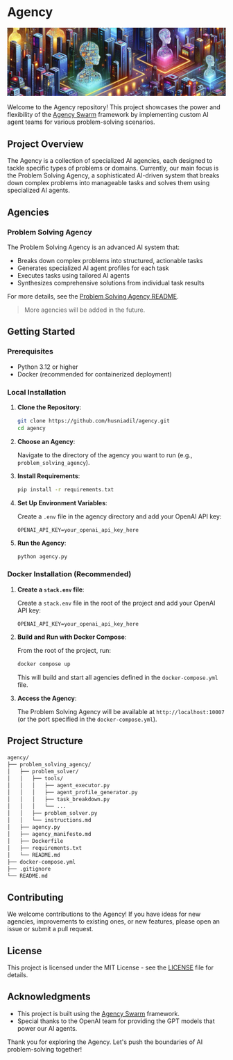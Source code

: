 # Agency

![Agency](./header.jpg)

Welcome to the Agency repository! This project showcases the power and flexibility of the [Agency Swarm](https://github.com/VRSEN/agency-swarm) framework by implementing custom AI agent teams for various problem-solving scenarios.

## Project Overview

The Agency is a collection of specialized AI agencies, each designed to tackle specific types of problems or domains. Currently, our main focus is the Problem Solving Agency, a sophisticated AI-driven system that breaks down complex problems into manageable tasks and solves them using specialized AI agents.

## Agencies

### Problem Solving Agency

The Problem Solving Agency is an advanced AI system that:

-   Breaks down complex problems into structured, actionable tasks
-   Generates specialized AI agent profiles for each task
-   Executes tasks using tailored AI agents
-   Synthesizes comprehensive solutions from individual task results

For more details, see the [Problem Solving Agency README](problem_solving_agency/README.md).

> More agencies will be added in the future.

## Getting Started

### Prerequisites

-   Python 3.12 or higher
-   Docker (recommended for containerized deployment)

### Local Installation

1. **Clone the Repository**:

    ```bash
    git clone https://github.com/husniadil/agency.git
    cd agency
    ```

2. **Choose an Agency**:

    Navigate to the directory of the agency you want to run (e.g., `problem_solving_agency`).

3. **Install Requirements**:

    ```bash
    pip install -r requirements.txt
    ```

4. **Set Up Environment Variables**:

    Create a `.env` file in the agency directory and add your OpenAI API key:

    ```
    OPENAI_API_KEY=your_openai_api_key_here
    ```

5. **Run the Agency**:

    ```bash
    python agency.py
    ```

### Docker Installation (Recommended)

1. **Create a `stack.env` file**:

    Create a `stack.env` file in the root of the project and add your OpenAI API key:

    ```
    OPENAI_API_KEY=your_openai_api_key_here
    ```

2. **Build and Run with Docker Compose**:

    From the root of the project, run:

    ```bash
    docker compose up
    ```

    This will build and start all agencies defined in the `docker-compose.yml` file.

3. **Access the Agency**:

    The Problem Solving Agency will be available at `http://localhost:10007` (or the port specified in the `docker-compose.yml`).

## Project Structure

```
agency/
├── problem_solving_agency/
│   ├── problem_solver/
│   │   ├── tools/
│   │   │   ├── agent_executor.py
│   │   │   ├── agent_profile_generator.py
│   │   │   ├── task_breakdown.py
│   │   │   └── ...
│   │   ├── problem_solver.py
│   │   └── instructions.md
│   ├── agency.py
│   ├── agency_manifesto.md
│   ├── Dockerfile
│   ├── requirements.txt
│   └── README.md
├── docker-compose.yml
├── .gitignore
└── README.md
```

## Contributing

We welcome contributions to the Agency! If you have ideas for new agencies, improvements to existing ones, or new features, please open an issue or submit a pull request.

## License

This project is licensed under the MIT License - see the [LICENSE](LICENSE) file for details.

## Acknowledgments

-   This project is built using the [Agency Swarm](https://github.com/VRSEN/agency-swarm) framework.
-   Special thanks to the OpenAI team for providing the GPT models that power our AI agents.

Thank you for exploring the Agency. Let's push the boundaries of AI problem-solving together!
